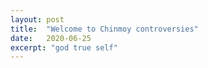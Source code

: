 ```yaml
---
layout: post
title:  "Welcome to Chinmoy controversies"
date:   2020-06-25
excerpt: "god true self"
---
```

